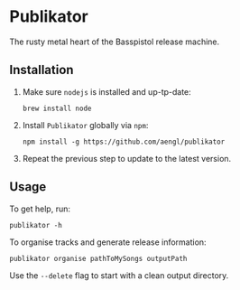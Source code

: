 # Publikator

The rusty metal heart of the Basspistol release machine.

## Installation

1.  Make sure `nodejs` is installed and up-tp-date:

    ```
    brew install node
    ```

1.  Install `Publikator` globally via `npm`:

    ```
    npm install -g https://github.com/aengl/publikator
    ```

1.  Repeat the previous step to update to the latest version.

## Usage

To get help, run:

```
publikator -h
```

To organise tracks and generate release information:

```
publikator organise pathToMySongs outputPath
```

Use the `--delete` flag to start with a clean output directory.
